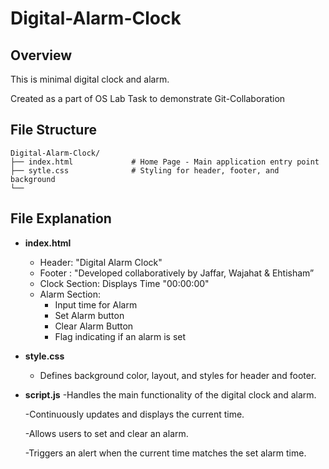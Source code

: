 # Digital-Alarm-Clock

## Overview
This is minimal digital clock and alarm.

Created as a part of OS Lab Task to demonstrate Git-Collaboration

## File Structure
```
Digital-Alarm-Clock/
├── index.html             # Home Page - Main application entry point
├── sytle.css              # Styling for header, footer, and background
└── 
```

## File Explanation
- **index.html**
  - Header: "Digital Alarm Clock"
  - Footer : "Developed collaboratively by Jaffar, Wajahat & Ehtisham”
  - Clock Section: Displays Time "00:00:00" 
  - Alarm Section:
    - Input time for Alarm
    - Set Alarm button
    - Clear Alarm Button
    - Flag indicating if an alarm is set

- **style.css** 
  - Defines background color, layout, and styles for header and footer.  

- **script.js**
    -Handles the main functionality of the digital clock and alarm.

    -Continuously updates and displays the current time.

    -Allows users to set and clear an alarm.

    -Triggers an alert when the current time matches the set alarm time.

